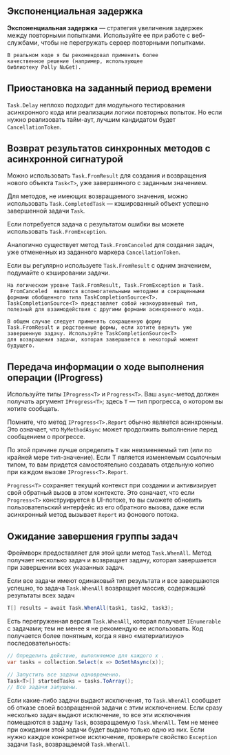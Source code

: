 ## Экспоненциальная задержка

**Экспоненциальная задержка** — стратегия 
увеличения задержек между повторными попытками.
Используйте ее при работе с веб-службами, чтобы
не перегружать сервер повторными попытками.

```
В реальном коде я бы рекомендовал применить более 
качественное решение (например, использующее 
библиотеку Polly NuGet).
```

## Приостановка на заданный период времени

`Task.Delay` неплохо подходит для модульного тестирования 
асинхронного кода или реализации логики повторных попыток.
Но если нужно реализовать тайм-аут, лучшим кандидатом
будет `CancellationToken`.

## Возврат результатов синхронных методов с асинхронной сигнатурой

Можно использовать `Task.FromResult` для создания и возвращения
нового объекта `Task<T>`, уже завершенного с заданным значением.

Для методов, не имеющих возвращаемого значения, можно 
использовать `Task.CompletedTask` — кэшированный объект
успешно завершенной задачи `Task`.

Если потребуется задача с результатом ошибки вы можете
использовать `Task.FromException`.

Аналогично существует метод `Task.FromCanceled` для создания
задач, уже отмененных из заданного маркера
`CancellationToken`.

Если вы регулярно используете `Task.FromResult` с одним 
значением, подумайте о кэшировании задачи.

```
На логическом уровне Task.FromResult, Task.FromException и Task.
 FromCanceled  являются вспомогательными методами и сокращенными
формами обобщенного типа TaskCompletionSource<T>. 
TaskCompletionSource<T> представляет собой низкоуровневый тип,
полезный для взаимодействия с другими формами асинхронного кода.
```

```
В общем случае следует применять сокращенную форму 
Task.FromResult и родственные формы, если хотите вернуть уже 
завершенную задачу. Используйте TaskCompletionSource<T> 
для возвращения задачи, которая завершается в некоторый момент
будущего.
```

## Передача информации о ходе выполнения операции (IProgress<T>)

Используйте типы `IProgress<T>` и `Progress<T>`. 
Ваш `async`-метод должен получать аргумент `IProgress<T>`;
здесь `T` — тип прогресса, о котором вы хотите сообщать.

Помните, что метод `IProgress<T>.Report` обычно является 
асинхронным. Это означает, что `MyMethodAsync` может продолжить
выполнение перед сообщением о прогрессе.

По этой причине лучше определить `T` как неизменяемый тип 
(или по крайней мере тип-значение). Если T является изменяемым
ссылочным типом, то вам придется самостоятельно создавать
отдельную копию при каждом вызове `IProgress<T>.Report`.

`Progress<T>` сохраняет текущий контекст при создании и 
активизирует свой обратный вызов в этом контексте. Это 
означает, что если `Progress<T>` конструируется в UI-потоке,
то вы сможете обновить пользовательский интерфейс из его
обратного вызова, даже если асинхронный метод вызывает 
`Report` из фонового потока.

## Ожидание завершения группы задач

Фреймворк предоставляет для этой цели метод `Task.WhenAll`.
Метод получает несколько задач и возвращает задачу, которая
завершается при завершении всех указанных задач.

Если все задачи имеют одинаковый тип результата и все 
завершаются успешно, то задача `Task.WhenAll` возвращает массив,
содержащий результаты всех задач

```csharp
T[] results = await Task.WhenAll(task1, task2, task3);
```

Есть перегруженная версия `Task.WhenAll`, которая получает 
`IEnumerable` с задачами; тем не менее я не рекомендую ее
использовать. Код получается более понятным, когда я явно 
«материализую» последовательность:

```csharp
// Определить действие, выполняемое для каждого x .
var tasks = collection.Select(x => DoSmthAsync(x));

// Запустить все задачи одновременно.
Task<T>[] startedTasks = tasks.ToArray();
// Все задачи запущены.
```

Если какие-либо задачи выдают исключения, то `Task.WhenAll`
сообщает об отказе своей возвращенной задачи с этим
исключением. Если сразу несколько задач выдают исключение,
то все эти исключения помещаются в задачу `Task`, 
возвращаемую `Task.WhenAll`. Тем не менее при ожидании этой
задачи будет выдано только одно из них. Если нужно каждое
конкретное исключение, проверьте свойство `Exception` задачи
`Task`, возвращаемой `Task.WhenAll`.